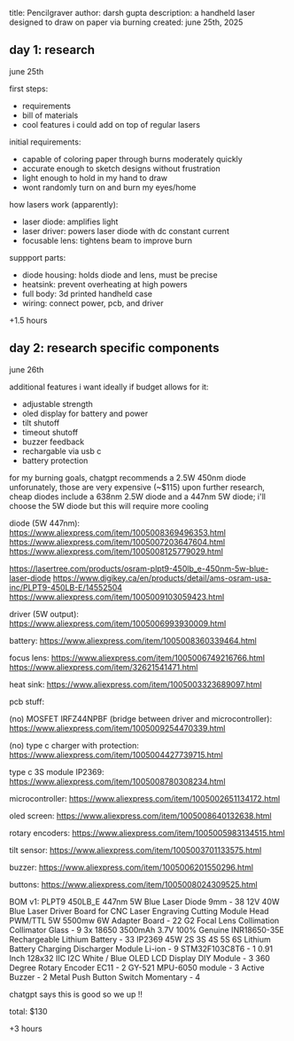 title: Pencilgraver
author: darsh gupta
description: a handheld laser designed to draw on paper via burning
created: june 25th, 2025

## day 1: research
june 25th

first steps:
 - requirements
 - bill of materials
 - cool features i could add on top of regular lasers

initial requirements:
 - capable of coloring paper through burns moderately quickly
 - accurate enough to sketch designs without frustration
 - light enough to hold in my hand to draw
 - wont randomly turn on and burn my eyes/home

how lasers work (apparently):
 - laser diode: amplifies light
 - laser driver: powers laser diode with dc constant current
 - focusable lens: tightens beam to improve burn

 suppport parts: 
 - diode housing: holds diode and lens, must be precise
 - heatsink: prevent overheating at high powers
 - full body: 3d printed handheld case
 - wiring: connect power, pcb, and driver

+1.5 hours

## day 2: research specific components
june 26th

additional features i want ideally if budget allows for it:
 - adjustable strength
 - oled display for battery and power
 - tilt shutoff
 - timeout shutoff
 - buzzer feedback
 - rechargable via usb c
 - battery protection

for my burning goals, chatgpt recommends a 2.5W 450nm diode
unforunately, those are very expensive (~$115)
upon further research, cheap diodes include a 638nm 2.5W diode and a 447nm 5W diode; i'll choose the 5W diode but this will require more cooling

diode (5W 447nm):
https://www.aliexpress.com/item/1005008369496353.html
https://www.aliexpress.com/item/1005007203647604.html
https://www.aliexpress.com/item/1005008125779029.html

https://lasertree.com/products/osram-plpt9-450lb_e-450nm-5w-blue-laser-diode
https://www.digikey.ca/en/products/detail/ams-osram-usa-inc/PLPT9-450LB-E/14552504
https://www.aliexpress.com/item/1005009103059423.html

driver (5W output): https://www.aliexpress.com/item/1005006993930009.html

battery: https://www.aliexpress.com/item/1005008360339464.html

focus lens:
https://www.aliexpress.com/item/1005006749216766.html
https://www.aliexpress.com/item/32621541471.html

heat sink: https://www.aliexpress.com/item/1005003323689097.html

pcb stuff:

(no) MOSFET IRFZ44NPBF (bridge between driver and microcontroller): https://www.aliexpress.com/item/1005009254470339.html

(no) type c charger with protection: https://www.aliexpress.com/item/1005004427739715.html

type c 3S module IP2369: https://www.aliexpress.com/item/1005008780308234.html

microcontroller: https://www.aliexpress.com/item/1005002651134172.html

oled screen: https://www.aliexpress.com/item/1005008640132638.html

rotary encoders: https://www.aliexpress.com/item/1005005983134515.html

tilt sensor: https://www.aliexpress.com/item/1005003701133575.html

buzzer: https://www.aliexpress.com/item/1005006201550296.html

buttons: https://www.aliexpress.com/item/1005008024309525.html

BOM v1:
PLPT9 450LB_E 447nm 5W Blue Laser Diode 9mm - 38
12V 40W Blue Laser Driver Board for CNC Laser Engraving Cutting Module Head PWM/TTL 5W 5500mw 6W Adapter Board - 22
G2 Focal Lens Collimation Collimator Glass - 9
3x 18650 3500mAh 3.7V 100% Genuine INR18650-35E Rechargeable Lithium Battery - 33
IP2369 45W 2S 3S 4S 5S 6S Lithium Battery Charging Discharger Module Li-ion - 9
STM32F103C8T6 - 1
0.91 Inch 128x32 IIC I2C White / Blue OLED LCD Display DIY Module - 3
360 Degree Rotary Encoder EC11 - 2
GY-521 MPU-6050 module - 3
Active Buzzer - 2
Metal Push Button Switch Momentary - 4

chatgpt says this is good so we up !!

total: $130

+3 hours

